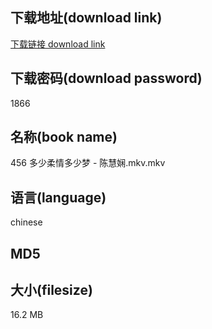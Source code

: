 ## 下载地址(download link)
[下载链接 download link](https://voluble-croquembouche-d321dc.netlify.app/?s=456+%E5%A4%9A%E5%B0%91%E6%9F%94%E6%83%85%E5%A4%9A%E5%B0%91%E6%A2%A6+-+%E9%99%88%E6%85%A7%E5%A8%B4.mkv)

## 下载密码(download password)
1866

## 名称(book name)
456 多少柔情多少梦 - 陈慧娴.mkv.mkv

## 语言(language)
chinese

## MD5


## 大小(filesize)
16.2 MB
